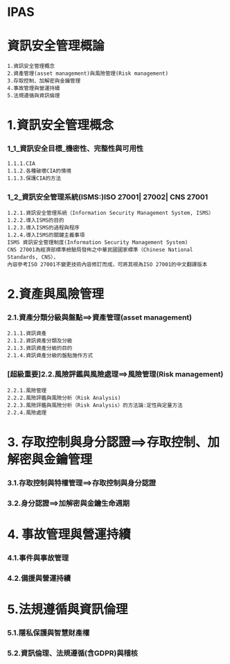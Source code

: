 # IPAS

# 資訊安全管理概論
```
1.資訊安全管理概念
2.資產管理(asset management)與風險管理(Risk management)
3.存取控制、加解密與金鑰管理 
4.事故管理與營運持續	 
5.法規遵循與資訊倫理
```
# 1.資訊安全管理概念

### 1_1_資訊安全目標_機密性、完整性與可用性
   ```
   1.1.1.CIA
   1.1.2.各種破壞CIA的情境
   1.1.3.保護CIA的方法
  ```
### 1_2_資訊安全管理系統(ISMS:)ISO 27001| 27002| CNS 27001
   ```
   1.2.1.資訊安全管理系統（Information Security Management System, ISMS）
   1.2.2.導入ISMS的目的
   1.2.3.導入ISMS的過程與程序
   1.2.4.導入ISMS的關鍵主義事項
   ISMS 資訊安全管理制度(Information Security Management System) 
   CNS 27001為經濟部標準檢驗局發佈之中華民國國家標準（Chinese National Standards, CNS），
   內容參考ISO 27001不變更技術內容修訂而成，可將其視為ISO 27001的中文翻譯版本
```
# 2.資產與風險管理
  
  ### 2.1.資產分類分級與盤點==>資產管理(asset management)
  ```
  2.1.1.資訊資產
  2.1.2.資訊資產分類及分級
  2.1.3.資訊資產分級的目的
  2.1.4.資訊資產分級的盤點施作方式
```
### [超級重要]2.2.風險評鑑與風險處理==>風險管理(Risk management)
  ```
  2.2.1.風險管理
  2.2.2.風險評鑑與風險分析（Risk Analysis)
  2.2.3.風險評鑑與風險分析（Risk Analysis）的方法論:定性與定量方法
  2.2.4.風險處理
```
# 3. 存取控制與身分認證==>存取控制、加解密與金鑰管理 		 	 
  ### 3.1.存取控制與特權管理==>存取控制與身分認證
  ### 3.2.身分認證==>加解密與金鑰生命週期
# 4. 事故管理與營運持續	 
  ### 4.1.事件與事故管理
  ### 4.2.備援與營運持續
# 5.法規遵循與資訊倫理
  ### 5.1.隱私保護與智慧財產權
  ### 5.2.資訊倫理、法規遵循(含GDPR)與稽核
